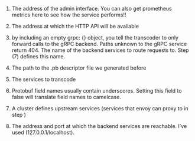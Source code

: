 
1) The address of the admin interface. You can also get prometheus metrics here to see how the service performs!!

2) The address at which the HTTP API will be available

3)	by including an empty grpc: {} object, you tell the transcoder to only forward calls to the gRPC backend. Paths unknown to the gRPC service return 404. The name of the backend services to route requests to. Step (7) defines this name.

4)	The path to the .pb descriptor file we generated before

5)	The services to transcode

6)	Protobuf field names usually contain underscores. Setting this field to false will translate field names to camelcase.

7)	A cluster defines upstream services (services that envoy can proxy to in step )

8)	The address and port at which the backend services are reachable. I’ve used (127.0.0.1/localhost).